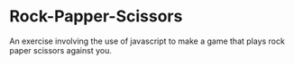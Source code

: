 # Rock-Papper-Scissors
An exercise involving the use of javascript to make a game that plays rock paper scissors against you.
